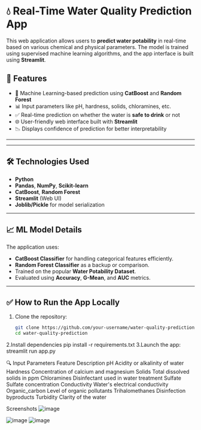 
# 💧 Real-Time Water Quality Prediction App

This web application allows users to **predict water potability** in real-time based on various chemical and physical parameters. The model is trained using supervised machine learning algorithms, and the app interface is built using **Streamlit**.

## 🚀 Features

- 🧠 Machine Learning-based prediction using **CatBoost** and **Random Forest**
- 📊 Input parameters like pH, hardness, solids, chloramines, etc.
- ✅ Real-time prediction on whether the water is **safe to drink** or not
- 🌐 User-friendly web interface built with **Streamlit**
- 📉 Displays confidence of prediction for better interpretability

---


---

## 🛠 Technologies Used

- **Python**
- **Pandas**, **NumPy**, **Scikit-learn**
- **CatBoost**, **Random Forest**
- **Streamlit** (Web UI)
- **Joblib/Pickle** for model serialization

---

## 📈 ML Model Details

The application uses:
- **CatBoost Classifier** for handling categorical features efficiently.
- **Random Forest Classifier** as a backup or comparison.
- Trained on the popular **Water Potability Dataset**.
- Evaluated using **Accuracy**, **G-Mean**, and **AUC** metrics.

---

## ✅ How to Run the App Locally

1. Clone the repository:
   ```bash
   git clone https://github.com/your-username/water-quality-prediction.git
   cd water-quality-prediction
2.Install dependencies
    pip install -r requirements.txt
3.Launch the app:
   streamlit run app.py

🔍 Input Parameters
Feature                   	Description
pH	                        Acidity or alkalinity of water
Hardness	                  Concentration of calcium and magnesium
Solids	                     Total dissolved solids in ppm
Chloramines                  Disinfectant used in water treatment
Sulfate	                    Sulfate concentration
Conductivity               	Water's electrical conductivity
Organic_carbon	           Level of organic pollutants
Trihalomethanes	            Disinfection byproducts
Turbidity	                 Clarity of the water

Screenshots
![image](https://github.com/user-attachments/assets/654a04b6-5d9e-4531-884f-ff351c10df1d)

![image](https://github.com/user-attachments/assets/02c20113-dd84-4812-8b0d-a3d4f5be5220)
![image](https://github.com/user-attachments/assets/69b5fa69-e591-434b-9ec7-494143d87eea)

